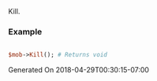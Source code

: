 Kill.
### Example

```perl

$mob->Kill(); # Returns void
```


Generated On 2018-04-29T00:30:15-07:00